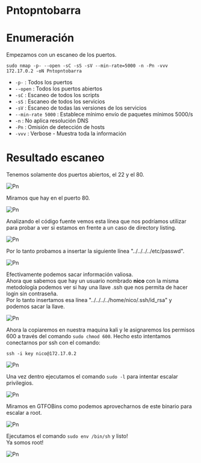 # Pntopntobarra

# Enumeración

Empezamos con un escaneo de los puertos.

`sudo nmap -p- --open -sC -sS -sV --min-rate=5000 -n -Pn -vvv 172.17.0.2 -oN Pntopntobarra`  

- `-p-` : Todos los puertos
- `--open` : Todos los puertos abiertos
- `-sC` : Escaneo de todos los scripts
- `-sS` : Escaneo de todos los servicios
- `-sV` : Escaneo de todas las versiones de los servicios
- `--min-rate 5000` : Establece mínimo envío de paquetes mínimos 5000/s
- `-n` : No aplica resolución DNS
- `-Pn` : Omisión de detección de hosts
- `-vvv` : Verbose - Muestra toda la información

# Resultado escaneo  

Tenemos solamente dos puertos abiertos, el 22 y el 80.  

![Pn](https://github.com/giustiand/DockerLabs-Writeups/blob/main/F%C3%A1cil/images/showtime/Pn_1.jpg)    

Miramos que hay en el puerto 80.  

![Pn](https://github.com/giustiand/DockerLabs-Writeups/blob/main/F%C3%A1cil/images/showtime/Pn_2.jpg)    

Analizando el código fuente vemos esta línea que nos podríamos utilizar para probar a ver si estamos en frente a un caso de directory listing.  

![Pn](https://github.com/giustiand/DockerLabs-Writeups/blob/main/F%C3%A1cil/images/showtime/Pn_3.jpg)    

Por lo tanto probamos a insertar la siguiente línea "../../../../etc/passwd".  

![Pn](https://github.com/giustiand/DockerLabs-Writeups/blob/main/F%C3%A1cil/images/showtime/Pn_4.jpg)    

Efectivamente podemos sacar información valiosa.  
Ahora que sabemos que hay un usuario nombrado **nico** con la misma metodología podemos ver si hay una llave .ssh que nos permita de hacer login sin contraseña.  
Por lo tanto insertamos esa línea "../../../../home/nico/.ssh/id_rsa" y podemos sacar la llave.  

![Pn](https://github.com/giustiand/DockerLabs-Writeups/blob/main/F%C3%A1cil/images/showtime/Pn_5.jpg)  

Ahora la copiaremos en nuestra maquina kali y le asignaremos los permisos 600 a través del comando `sudo chmod 600`. 
Hecho esto intentamos conectarnos por ssh con el comando:  

`ssh -i key nico@172.17.0.2`  

![Pn](https://github.com/giustiand/DockerLabs-Writeups/blob/main/F%C3%A1cil/images/showtime/Pn_6.jpg)    

Una vez dentro ejecutamos el comando `sudo -l` para intentar escalar privilegios.  

![Pn](https://github.com/giustiand/DockerLabs-Writeups/blob/main/F%C3%A1cil/images/showtime/Pn_7.jpg)    

Miramos en GTFOBins como podemos aprovecharnos de este binario para escalar a root.  

![Pn](https://github.com/giustiand/DockerLabs-Writeups/blob/main/F%C3%A1cil/images/showtime/Pn_8.jpg)      

Ejecutamos el comando `sudo env /bin/sh` y listo!  
Ya somos root!  

![Pn](https://github.com/giustiand/DockerLabs-Writeups/blob/main/F%C3%A1cil/images/showtime/Pn_9.jpg) 





